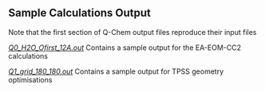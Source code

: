 ## Sample Calculations Output ##
Note that the first section of Q-Chem output files reproduce their input files

*[Q0_H2O_Ofirst_12A.out](./Q0_H2O_Ofirst_12A.out)*
Contains a sample output for the EA-EOM-CC2 calculations

*[Q1_grid_180_180.out](./Q1_grid_180_180.out)*
Contains a sample output for TPSS geometry optimisations